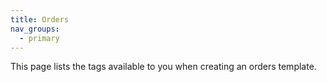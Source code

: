 ```yaml
---
title: Orders
nav_groups:
  - primary
---
```


This page lists the tags available to you when creating an orders template.
